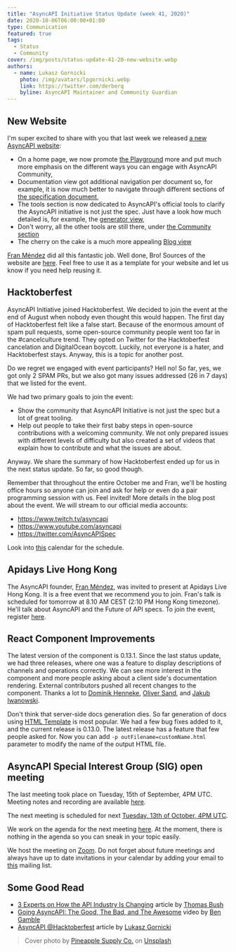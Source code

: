 ```yaml
---
title: "AsyncAPI Initiative Status Update (week 41, 2020)"
date: 2020-10-06T06:00:00+01:00
type: Communication
featured: true
tags:
  - Status
  - Community
cover: /img/posts/status-update-41-20-new-website.webp
authors:
  - name: Lukasz Gornicki
    photo: /img/avatars/lpgornicki.webp
    link: https://twitter.com/derberq
    byline: AsyncAPI Maintainer and Community Guardian
---
```




## New Website

I'm super excited to share with you that last week we released [a new AsyncAPI website](/):
- On a home page, we now promote [the Playground](https://playground.asyncapi.io) more and put much more emphasis on the different ways you can engage with AsyncAPI Community,
- Documentation view got additional navigation per document so, for example, it is now much better to navigate through different sections of [the specification document](/docs/specifications/2.0.0),
- The tools section is now dedicated to AsyncAPI's official tools to clarify the AsyncAPI initiative is not just the spec. Just have a look how much detailed is, for example, the [generator view](/generator),
- Don't worry, all the other tools are still there, under [the Community section](/docs/community/tooling)
- The cherry on the cake is a much more appealing [Blog view](/blog)

[Fran Méndez](https://twitter.com/fmvilas) did all this fantastic job. Well done, Bro! Sources of the website are [here](https://github.com/asyncapi/website). Feel free to use it as a template for your website and let us know if you need help reusing it.

## Hacktoberfest

AsyncAPI Initiative joined Hacktoberfest. We decided to join the event at the end of August when nobody even thought this would happen. The first day of Hacktoberfest felt like a false start. Because of the enormous amount of spam pull requests, some open-source community people went too far in the #cancelculture trend. They opted on Twitter for the Hacktoberfest cancelation and DigitalOcean boycott. Luckily, not everyone is a hater, and Hacktoberfest stays. Anyway, this is a topic for another post.

Do we regret we engaged with event participants? Hell no! So far, yes, we got only 2 SPAM PRs, but we also got many issues addressed (26 in 7 days) that we listed for the event. 

We had two primary goals to join the event:
- Show the community that AsyncAPI Initiative is not just the spec but a lot of great tooling.
- Help out people to take their first baby steps in open-source contributions with a welcoming community. We not only prepared issues with different levels of difficulty but also created a set of videos that explain how to contribute and what the issues are about. 

Anyway. We share the summary of how Hacktoberfest ended up for us in the next status update. So far, so good though.

Remember that throughout the entire October me and Fran, we'll be hosting office hours so anyone can join and ask for help or even do a pair programming session with us. Feel invited! More details in the blog post about the event. We will stream to our official media accounts:
- https://www.twitch.tv/asyncapi
- https://www.youtube.com/asyncapi
- https://twitter.com/AsyncAPISpec 

Look into [this](https://calendar.google.com/calendar/u/0?cid=dGJyYmZxNGRlNWJjbmd0OG9rdmV2NGxzdGtAZ3JvdXAuY2FsZW5kYXIuZ29vZ2xlLmNvbQ) calendar for the schedule.

## Apidays Live Hong Kong

The AsyncAPI founder, [Fran Méndez](https://twitter.com/fmvilas), was invited to present at Apidays Live Hong Kong. It is a free event that we recommend you to join. Fran's talk is scheduled for tomorrow at 8.10 AM CEST (2:10 PM Hong Kong timezone). He'll talk about AsyncAPI and the Future of API specs. To join the event, register [here](https://www.eventbrite.com/e/apidays-live-hong-kong-the-open-api-economy-finance-as-a-service-api-ecosystems-tickets-104511637120). 

## React Component Improvements

The latest version of the component is 0.13.1. Since the last status update, we had three releases, where one was a feature to display descriptions of channels and operations correctly. We can see more interest in the component and more people asking about a client side's documentation rendering. External contributors pushed all recent changes to the component. Thanks a lot to [Dominik Henneke](https://github.com/dhenneke), [Oliver Sand](https://github.com/Fox32), and [Jakub Iwanowski](https://github.com/JakubIwanowski).

Don't think that server-side docs generation dies. So far generation of docs using [HTML Template](https://github.com/asyncapi/html-template) is most popular. We had a few bug fixes added to it, and the current release is 0.13.0. The latest release has a feature that few people asked for. Now you can add `-p outFilename=customName.html` parameter to modify the name of the output HTML file.

## AsyncAPI Special Interest Group (SIG) open meeting

The last meeting took place on Tuesday, 15th of September, 4PM UTC. Meeting notes and recording are available [here](https://github.com/asyncapi/asyncapi/issues/443). 

The next meeting is scheduled for next [Tuesday, 13th of October, 4PM UTC](https://everytimezone.com/s/89b676b6). 

We work on the agenda for the next meeting [here](https://github.com/asyncapi/asyncapi/issues/451). At the moment, there is nothing in the agenda so you can sneak in your topic easily. 

We host the meeting on [Zoom](https://zoom.us/j/165106914). Do not forget about future meetings and always have up to date invitations in your calendar by adding your email to [this](https://groups.google.com/forum/#!forum/asyncapi-users) mailing list.

## Some Good Read

- [3 Experts on How the API Industry Is Changing](https://nordicapis.com/3-experts-on-how-the-api-industry-is-changing/) article by [Thomas Bush](https://www.linkedin.com/in/thomasbush/)
- [Going AsyncAPI: The Good, The Bad, and The Awesome](https://www.youtube.com/watch?v=bSfgNDJf97M) video by [Ben Gamble](https://twitter.com/BenGamble7)
- [AsyncAPI @Hacktoberfest](https://www.asyncapi.com/blog/hacktoberfest-2020) article by [Lukasz Gornicki](https://twitter.com/derberq)

> Cover photo by <a href="https://unsplash.com/@pineapple?utm_source=unsplash&amp;utm_medium=referral&amp;utm_content=creditCopyText">Pineapple Supply Co.</a> on <a href="https://unsplash.com/s/photos/celebrate?utm_source=unsplash&amp;utm_medium=referral&amp;utm_content=creditCopyText">Unsplash</a>
